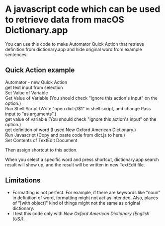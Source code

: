 # A javascript code which can be used to retrieve data from macOS Dictionary.app

You can use this code to make Automator Quick Action that retrieve definition from dictionary.app and hide original word from example sentences.


## Quick Action example
Automator - new Quick Action  
get text input from selection  
Set Value of Variable  
Get Value of Variable (You should check "ignore this action's input" on the option.)  
Run Shell Script (Write "open dict://$1" in shell script, and change Pass input to "as arguments".)  
get value of variable (You should check "ignore this action's input" on the option.)  
get definition of word (I used New Oxford American Dictionary.)  
Run Javascript (Copy and paste code from dict.js to here.)  
Set Contents of TextEdit Document  
  
Then assign shortcut to this action.
  
When you select a specific word and press shortcut, dictionary.app search result will show up, and the result will be written in new TextEdit file.  


## Limitations
- Formatting is not perfect. For example, if there are keywords like "noun" in definition of word, formatting might not act as intended. Also, places of "[with object]" kind of things might not the same as original dictionary.
- I test this code only with *New Oxford American Dictionary (English (US))*.
